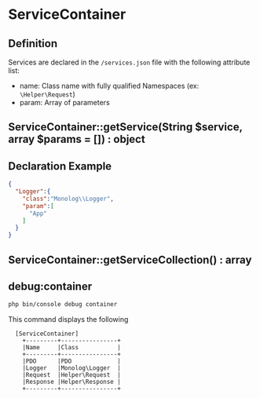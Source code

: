 # ServiceContainer

## Definition
Services are declared in the `/services.json` file with the following attribute list:

* name: Class name with fully qualified Namespaces (ex: `\Helper\Request`)
* param: Array of parameters

## ServiceContainer::getService(String $service, array $params = []) : object


## Declaration Example
``` json
{  
  "Logger":{
    "class":"Monolog\\Logger",
    "param":[
      "App"
    ]
  }
}
```

## ServiceContainer::getServiceCollection() : array

## debug:container
``` bash
php bin/console debug container
```
This command displays the following
```
  [ServiceContainer]
    +---------+----------------+
    |Name     |Class           |
    +---------+----------------+
    |PDO      |PDO             |
    |Logger   |Monolog\Logger  |
    |Request  |Helper\Request  |
    |Response |Helper\Response |
    +---------+----------------+
```
